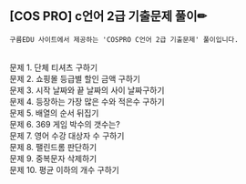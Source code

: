 ## [COS PRO] c언어 2급 기출문제 풀이✏

`구름EDU 사이트에서 제공하는 'COSPRO C언어 2급 기출문제' 풀이입니다.`

</br> 
문제 1. 단체 티셔츠 구하기</br>
문제 2. 쇼핑몰 등급별 할인 금액 구하기</br>
문제 3. 시작 날짜와 끝 날짜의 사이 날짜구하기</br>
문제 4. 등장하는 가장 많은 수와 적은수 구하기</br>
문제 5. 배열의 순서 뒤집기</br>
문제 6. 369 게임 박수의 갯수는?</br>
문제 7. 영어 수강 대상자 수 구하기</br>
문제 8. 팰린드롬 판단하기</br>
문제 9. 중복문자 삭제하기</br>
문제 10. 평균 이하의 개수 구하기</br>
